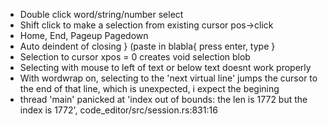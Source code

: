 - Double click word/string/number select 
- Shift click to make a selection from existing cursor pos->click
- Home, End, Pageup Pagedown 
- Auto deindent of closing } (paste in blabla{ press enter, type }
- Selection to cursor xpos = 0 creates void selection blob
- Selecting with mouse to left of text or below text doesnt work properly
- With wordwrap on, selecting to the 'next virtual line' jumps the cursor to the end of that line, which is unexpected, i expect the begining
- thread 'main' panicked at 'index out of bounds: the len is 1772 but the index is 1772', code_editor/src/session.rs:831:16